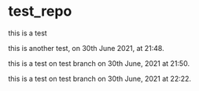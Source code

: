 # test_repo

this is a test

this is another test, on 30th June 2021, at 21:48.

this is a test on test branch on 30th June, 2021 at 21:50.

this is a test on test branch on 30th June, 2021 at 22:22.
